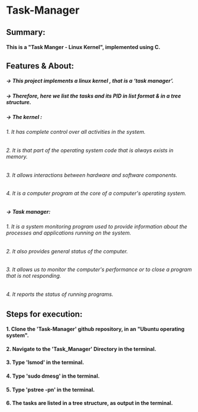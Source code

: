 # Task-Manager
###
###
###
###
###

## Summary:
#### This is a "Task Manger - Linux Kernel", implemented using C.
###
###
###
###

## Features & About:

  ##### -> 	This project implements a linux kernel , that is a ‘task manager’.
  ##### -> 	Therefore, here we list the tasks and its PID  in list format & in a tree structure.
  ###
  ###
###

  ##### -> 	The kernel :
 ######  1.	It has complete control over all activities in the system. 
 ######  2.	It is that part of the operating system code that is always exists in memory. 
 ######  3.	It allows interactions between hardware and software components.
 ######  4.	It is a computer program at the core of a computer's operating system. 
 ###
 ###
###

  ##### -> 	Task manager:
  ###### 1.	It is a system monitoring program used to provide information about the processes and applications running on the system.
  ###### 2.	It also provides general status of the computer. 
  ###### 3.	It allows us to monitor the computer's performance or to close a program that is not responding.
  ###### 4.	It reports the status of running programs.
###
###
 ###
 ###
 
## Steps for execution:

  #### 1. Clone the 'Task-Manager' github repository, in an "Ubuntu operating system".
  #### 2. Navigate to the 'Task_Manager' Directory in the terminal.
  #### 3. Type 'lsmod' in the terminal.
  #### 4. Type 'sudo dmesg' in the terminal.
  #### 5. Type 'pstree -pn' in the terminal.
  #### 6. The tasks are listed in a tree structure, as output in the terminal.
  ###
  #### 
  ###
  ###
  
  #

